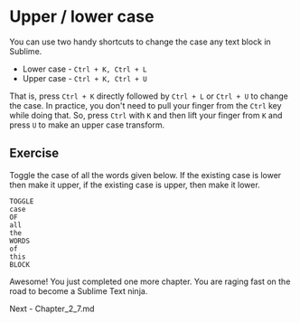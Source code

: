 Upper / lower case
===================

You can use two handy shortcuts to change the case any text block in Sublime.

* Lower case - `Ctrl + K, Ctrl + L`
* Upper case - `Ctrl + K, Ctrl + U`

That is, press `Ctrl + K` directly followed by `Ctrl + L` or `Ctrl + U` to
change the case. In practice, you don't need to pull your finger from the `Ctrl`
key while doing that. So, press `Ctrl` with `K` and then lift your finger from
`K` and press `U` to make an upper case transform.

Exercise
---------

Toggle the case of all the words given below. If the existing case is lower
then make it upper, if the existing case is upper, then make it lower.

```
TOGGLE
case
OF
all
the
WORDS
of
this
BLOCK
```

Awesome! You just completed one more chapter. You are raging fast on the road
to become a Sublime Text ninja.

Next - Chapter_2_7.md